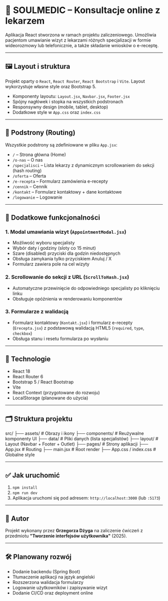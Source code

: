 ﻿# 💙 SOULMEDIC – Konsultacje online z lekarzem

Aplikacja React stworzona w ramach projektu zaliczeniowego. Umożliwia pacjentom umawianie wizyt z lekarzami różnych specjalizacji w formie wideorozmowy lub telefonicznie, a także składanie wniosków o e-receptę.

---

## 🖼️ Layout i struktura

Projekt oparty o `React`, `React Router`, `React Bootstrap` i `Vite`. Layout wykorzystuje własne style oraz Bootstrap 5.

- Komponenty layoutu: `Layout.jsx`, `Navbar.jsx`, `Footer.jsx`
- Spójny nagłówek i stopka na wszystkich podstronach
- Responsywny design (mobile, tablet, desktop)
- Dodatkowe style w `App.css` oraz `index.css`

---

## 📍 Podstrony (Routing)

Wszystkie podstrony są zdefiniowane w pliku `App.jsx`:

- `/` – Strona główna (Home)
- `/o-nas` – O nas
- `/specjalisci` – Lista lekarzy z dynamicznym scrollowaniem do sekcji (hash routing)
- `/oferta` – Oferta
- `/e-recepta` – Formularz zamówienia e-recepty
- `/cennik` – Cennik
- `/kontakt` – Formularz kontaktowy + dane kontaktowe
- `/logowanie` – Logowanie

---

## 🧩 Dodatkowe funkcjonalności

### 1. Modal umawiania wizyt (`AppointmentModal.jsx`)
- Możliwość wyboru specjalisty
- Wybór daty i godziny (sloty co 15 minut)
- Szare (disabled) przyciski dla godzin niedostępnych
- Obsługa zamykania tylko przyciskiem Anuluj / X
- Formularz zawiera pole na cel wizyty

### 2. Scrollowanie do sekcji z URL (`ScrollToHash.jsx`)
- Automatyczne przewinięcie do odpowiedniego specjalisty po kliknięciu linku
- Obsługuje opóźnienia w renderowaniu komponentów

### 3. Formularze z walidacją
- Formularz kontaktowy (`Kontakt.jsx`) i formularz e-recepty (`Erecepta.jsx`) z podstawową walidacją HTML5 (`required`, `type`, `checkbox`)
- Obsługa stanu i resetu formularza po wysłaniu

---

## 🧾 Technologie

- React 18
- React Router 6
- Bootstrap 5 / React Bootstrap
- Vite
- React Context (przygotowane do rozwoju)
- LocalStorage (planowane do użycia)

---

## 🗂️ Struktura projektu

src/
├── assets/ # Obrazy i ikony
├── components/ # Reużywalne komponenty UI
├── data/ # Pliki danych (lista specjalistów)
├── layout/ # Layout (Navbar + Footer + Outlet)
├── pages/ # Strony aplikacji
├── App.jsx # Routing
├── main.jsx # Root render
├── App.css / index.css # Globalne style

---

## ✅ Jak uruchomić

1. `npm install`
2. `npm run dev`
3. Aplikacja uruchomi się pod adresem: `http://localhost:3000` (lub `:5173`)

---

## 👤 Autor

Projekt wykonany przez **Grzegorza Dżyga** na zaliczenie ćwiczeń z przedmiotu **"Tworzenie interfejsów użytkownika"** (2025).

---

## 🛠️ Planowany rozwój

- Dodanie backendu (Spring Boot)
- Tłumaczenie aplikacji na język angielski
- Rozszerzona walidacja formularzy
- Logowanie użytkowników i zapisywanie wizyt
- Dodanie CI/CD oraz deployment online
